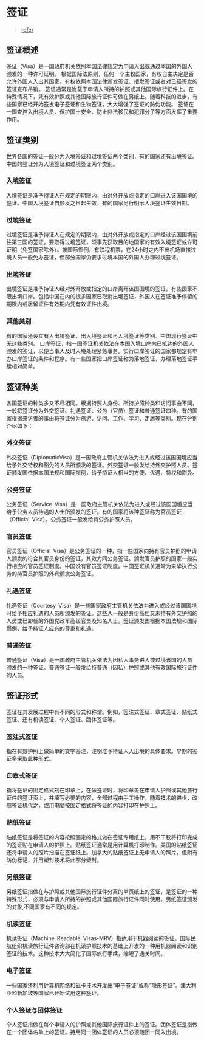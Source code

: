 # 签证

> [refer](http://cs.mfa.gov.cn/zggmcg/cgqz/cgqzjj_660464/)

## 签证概述

签证（Visa）是一国政府机关依照本国法律规定为申请入出或通过本国的外国人颁发的一种许可证明。
根据国际法原则，任何一个主权国家，有权自主决定是否允许外国人入出其国家，有权依照本国法律颁发签证、拒发签证或者对已经签发的签证宣布吊销。
签证通常是附载于申请人所持的护照或其他国际旅行证件上。在特殊情况下，凭有效护照或其他国际旅行证件可做在另纸上。随着科技的进步，有些国家已经开始签发电子签证和生物签证，大大增强了签证的防伪功能。
签证在一国查控入出境人员、保护国土安全、防止非法移民和犯罪分子等方面发挥了重要作用。

## 签证类别

世界各国的签证一般分为入境签证和过境签证两个类别，有的国家还有出境签证。中国的签证分为入境签证和过境签证两个类别。

### 入境签证

入境签证是准予持证人在规定的期限内，由对外开放或指定的口岸进入该国国境的签证。中国入境签证自颁发之日起生效，有的国家另行明示入境签证生效日期。

### 过境签证

过境签证是准予持证人在规定的期限内，由对外开放或指定的口岸经过该国国境前往第三国的签证。要取得过境签证，须事先获取目的地国家的有效入境签证或许可证明（免签国家除外）。按国际惯例，有联程机票，在24小时之内不出机场直接过境人员一般免办签证，但部分国家仍要求过境本国的外国人办理过境签证。

### 出境签证

出境签证是准予持证人经对外开放或指定的口岸离开该国国境的签证。有些国家不限出境口岸。包括中国在内的很多国家已取消出境签证，外国人在签证准予停留的期限内或居留证件有效期内凭有效证件出境。

### 其他类别

有的国家还设立有入出境签证、出入境签证和再入境签证等类别。中国现行签证中无这些类别。
口岸签证，指一国签证机关依法在本国入境口岸向已抵达的外国人颁发的签证，以便当事人及时入境处理紧急事务。实行口岸签证的国家都规定有申办口岸签证的条件和程序。有一些国家把口岸签证称为落地签证，办理落地签证手续相对简单。

## 签证种类

各国签证的种类多又不尽相同。根据持照人身份、所持护照种类和访问事由不同，一般将签证分为外交签证、礼遇签证、公务（官员）签证和普通签证四种。有的国家根据来访者的事由将签证分为旅游、访问、工作、学习、定居等类别。现在分别介绍如下：

### 外交签证

外交签证（DiplomaticVisa）是一国政府主管机关依法为进入或经过该国国境应当给予外交特权和豁免的人员所颁发的签证。外交签证一般发给持外交护照人员。签证颁发国依据本国法规和国际惯例，给予持证人相当的方便、优遇、特权和豁免。

### 公务签证

公务签证（Service Visa）是一国政府主管机关依法为进入或经过该国国境应当给予公务人员待遇的人士所颁发的签证。有的国家将该种签证称为官员签证（Official Visa）。公务签证一般发给持公务护照人员。

### 官员签证

官员签证（Official Visa）是公务签证的一种，指一些国家向持有官员护照的申请人颁发的符合其官员身份的签证，其效力同公务签证。颁发官员护照的国家一般实行相应的官员签证制度。中国没有官员签证制度。中国签证机关通常为来华执行公务的持官员护照的外宾颁发公务签证。

### 礼遇签证

礼遇签证（Courtesy Visa）是一些国家政府主管机关依法为进入或经过该国国境可给予相应礼遇的人员所颁发的签证。这些人一般是身份高但又未持有外交护照的人员或已卸任的外国党政军高级官员及知名人士。签证颁发国根据本国法规和国际惯例，给予持证人应有的尊重和礼遇。

### 普通签证

普通签证（Visa）是一国政府主管机关依法为因私人事务进入或过境该国的人员颁发的一种签证。普通签证一般发给持普通（因私）护照或其他有效国际旅行证件的人员。

## 签证形式

签证在其发展过程中有不同的形式和称谓。例如，签注式签证、章式签证、贴纸式签证、还有机读签证、个人签证、团体签证等。

### 签注式签证

指在有效护照上做简单的文字签注，注明准予持证人入出境的具体要求。早期的签证多采取此种形式。

### 印章式签证

指将签证的固定格式刻在印章上，在做签证时，将印章盖在申请人护照或其他旅行证件的签证页上，并填写必要的内容，全部过程由手工操作。随着技术的进步，改用签证机代之，或用电脑按固定格式将签证的内容打印在护照上。

### 贴纸签证

贴纸签证是将签证的内容按照固定的格式做在签证专用纸上，用不干胶将打印完成的签证贴在申请人的护照上。贴纸签证通常是用计算机打印制作。美国的贴纸签证还将申请人的照片扫描在签证纸上。加拿大的贴纸签证上无申请人的照片，但附有防伪标记，并用塑封技术将此部分塑封。

### 另纸签证

另纸签证指做在与护照或其他国际旅行证件分离的单页纸上的签证，是签证的一种特殊形式，必须与申请人所持的护照或其他国际旅行证件同时使用。另纸签证颁发的对象,不同国家有不同的规定。

### 机读签证

机读签证（Machine Readable Visas-MRV）指适用于机器阅读的签证。国际民航组织机读旅行证件咨询部在机读护照技术的基础上开发的一种用机器阅读和识别签证的技术。这种技术大大简化了国际旅行手续，缩短了通关时间。

### 电子签证

一些国家还利用计算机网络和磁卡技术开发出“电子签证”或称“隐形签证”。澳大利亚和新加坡等国家已开始试用这种签证。

### 个人签证与团体签证

个人签证指做在每个申请人的护照或其他国际旅行证件上的签证。团体签证是指做在一个团体名单上的签证。持用同一团体签证的人员必须随团一同入出境。
